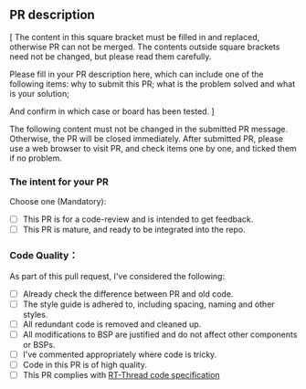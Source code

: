 ## PR description

[
The content in this square bracket must be filled in and replaced, otherwise PR can not be merged. The contents outside square brackets need not be changed, but please read them carefully.

Please fill in your PR description here, which can include one of the following items: why to submit this PR; what is the problem solved and what is your solution;

And confirm in which case or board has been tested.
]

The following content must not be changed in the submitted PR message. Otherwise, the PR will be closed immediately. After submitted PR, please use a web browser to visit PR, and check items one by one, and ticked them if no problem.

### The intent for your PR

Choose one (Mandatory):

- [ ] This PR is for a code-review and is intended to get feedback.
- [ ] This PR is mature, and ready to be integrated into the repo.

### Code Quality：

As part of this pull request, I've considered the following:

- [ ] Already check the difference between PR and old code.
- [ ] The style guide is adhered to, including spacing, naming and other styles.
- [ ] All redundant code is removed and cleaned up.
- [ ] All modifications to BSP are justified and do not affect other components or BSPs.
- [ ] I've commented appropriately where code is tricky.
- [ ] Code in this PR is of high quality.
- [ ] This PR complies with [RT-Thread code specification](https://gitee.com/rtthread/rt-thread/blob/master/documentation/contribution_guide/coding_style_en.md)

